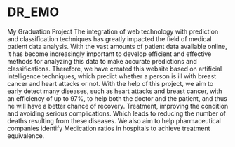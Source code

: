 # DR_EMO
My Graduation Project
The integration of web technology with prediction and classification techniques has greatly impacted the field of medical patient data analysis. With the vast amounts of patient data available online, it has become increasingly important to develop efficient and effective methods for analyzing this data to make accurate predictions and classifications.
Therefore, we have created this website based on artificial intelligence techniques, which predict whether a person is ill with breast cancer and heart attacks or not.
With the help of this project, we aim to early detect many diseases, such as heart attacks and breast cancer, with an efficiency of up to 97%, to help both the doctor and the patient, and thus he will have a better chance of recovery. Treatment, improving the condition and avoiding serious complications.
Which leads to reducing the number of deaths resulting from these diseases.
We also aim to help pharmaceutical companies identify
Medication ratios in hospitals to achieve treatment equivalence.
